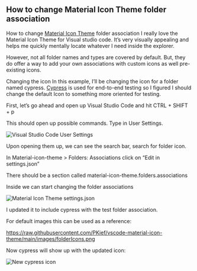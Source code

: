 ## How to change Material Icon Theme folder association

How to change [Material Icon Theme](https://marketplace.visualstudio.com/items?itemName=PKief.material-icon-theme) folder association
I really love the Material Icon Theme for Visual studio code. It’s very visually appealing and helps me quickly mentally locate whatever I need inside the explorer.

However, not all folder names and types are covered by default. But, they do offer a way to add your own associations with custom icons as well pre-existing icons.

Changing the icon
In this example, I’ll be changing the icon for a folder named cypress. [Cypress](https://www.cypress.io/) is used for end-to-end testing so I figured I should change the default Icon to something more oriented for testing.

First, let’s go ahead and open up Visual Studio Code and hit CTRL + SHIFT + p

This should open up possible commands. Type in User Settings.

![Visual Studio Code User Settings](https://cdn.hashnode.com/res/hashnode/image/upload/v1649284606138/cfwZqUEmT.png)

Upon opening them up, we can see the search bar, search for folder icon.

In Material-icon-theme > Folders: Associations click on “Edit in settings.json”

There should be a section called material-icon-theme.folders.associations

Inside we can start changing the folder associations

![Material Icon Theme settings.json](https://cdn.hashnode.com/res/hashnode/image/upload/v1649284607345/pUIDovuTs2.png)

I updated it to include cypress with the test folder association.

For default images this can be used as a reference:

https://raw.githubusercontent.com/PKief/vscode-material-icon-theme/main/images/folderIcons.png

Now cypress will show up with the updated icon:

![New cypress icon](https://cdn.hashnode.com/res/hashnode/image/upload/v1649284608477/uEhtI5S_q.png)
